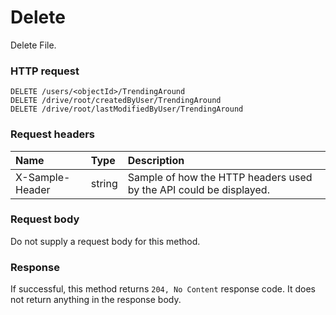 # Delete

Delete File.
### HTTP request
```http
DELETE /users/<objectId>/TrendingAround
DELETE /drive/root/createdByUser/TrendingAround
DELETE /drive/root/lastModifiedByUser/TrendingAround

```
### Request headers
| Name       | Type | Description|
|:---------------|:--------|:----------|
| X-Sample-Header  | string  | Sample of how the HTTP headers used by the API could be displayed.|

### Request body
Do not supply a request body for this method.


### Response
If successful, this method returns `204, No Content` response code. It does not return anything in the response body.


<!-- uuid: 29cacc2e-fab7-427e-8498-f4d40574723a
2015-10-12 21:30:00 UTC -->